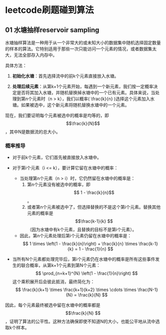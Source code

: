 # leetcode刷题碰到算法

## 01 水塘抽样reservoir sampling

水塘抽样算法是一种用于从一个非常大的或未知大小的数据集中随机选择固定数量的样本的算法。它特别适用于那些一次只能访问一个元素的情况，或者数据集太大，无法全部存入内存中。

具体方法：

1. **初始化水塘**：首先选择流中的前k个元素直接放入水塘。

2. **处理后续元素**：从第k+1个元素开始，每遇到一个新元素，我们按一定概率决定是否将其加入水塘，并随机替换掉水塘中的一个已有元素。具体来说，当处理到第n个元素时（n > k），我们以概率\( \frac{k}{n} \)选择这个元素加入水塘。如果被选中，这个新元素将随机替换水塘中的一个元素。

现在，我们要证明每个元素被选中的概率是均等的，即$$\frac{k}{N}$$，其中N是数据流的总大小。

### 概率推导

- 对于前k个元素，它们首先被直接放入水塘中。
- 对于第i个元素（i <= k），要计算它留在水塘中的概率：
  - 当处理第n个元素（n > i）时，它仍然留在水塘中的概率是：
    1. 第n个元素没有被选中的概率，即$$ 1 - \frac{k}{n}$$ 。
    2. 或者第n个元素被选中了，但选择替换的不是这个第i个元素。替换其他元素的概率是$$\frac{k-1}{k} $$（因为水塘中有k个元素，且替换的目标不是第i个元素）。
  - 因此，第n个元素处理后第i个元素仍留在水塘中的概率是：
    $$
    1 \times \left(1 - \frac{k}{n}\right) + \frac{k}{n} \times \frac{k-1}{k} = 1 - \frac{1}{n}
    $$

- 当所有N个元素都处理完毕后，第i个元素仍在水塘中的概率是所有这些事件发生的联合概率，从第k+1个元素到第N个元素：
  $$
  \prod_{n=k+1}^{N} \left(1 - \frac{1}{n}\right)
  $$
  这个乘积展开后会彼此抵消，最终简化为：
  $$
  \frac{k}{k+1} \times \frac{k+1}{k+2} \times \cdots \times \frac{N-1}{N} = \frac{k}{N}
  $$

因此，每个元素最终被选中留在水塘中的概率都是$$\frac{k}{N} $$，证明了算法的公平性。这种方法确保即使不知道N的大小，也能公平地从流中选取k个样本。

